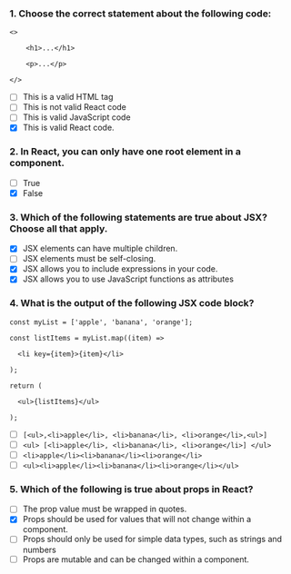 ### 1. Choose the correct statement about the following code:
```
<>  

    <h1>...</h1>  

    <p>...</p>  

</> 
```

- [ ] This is a valid HTML tag
- [ ] This is not valid React code
- [ ] This is valid JavaScript code
- [x] This is valid React code.

### 2. In React, you can only have one root element in a component.

- [ ] True
- [x] False

### 3. Which of the following statements are true about JSX? Choose all that apply. 

- [x] JSX elements can have multiple children.
- [ ] JSX elements must be self-closing.
- [x] JSX allows you to include expressions in your code.
- [x] JSX allows you to use JavaScript functions as attributes

### 4. What is the output of the following JSX code block?
```
const myList = ['apple', 'banana', 'orange']; 

const listItems = myList.map((item) => 

  <li key={item}>{item}</li> 

); 

return ( 

  <ul>{listItems}</ul> 

); 
```

- [ ] `[<ul>,<li>apple</li>, <li>banana</li>, <li>orange</li>,<ul>] `
- [ ] `<ul> [<li>apple</li>, <li>banana</li>, <li>orange</li>] </ul>`
- [ ] `<li>apple</li><li>banana</li><li>orange</li>`
- [ ] `<ul><li>apple</li><li>banana</li><li>orange</li></ul>`

### 5. Which of the following is true about props in React?

- [ ] The prop value must be wrapped in quotes.
- [x] Props should be used for values that will not change within a component.
- [ ] Props should only be used for simple data types, such as strings and numbers
- [ ] Props are mutable and can be changed within a component.

